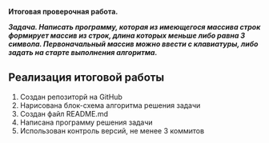 **Итоговая проверочная работа.**

***Задача. Написать программу, которая из имеющегося массива строк формирует массив из строк, длина которых меньше либо равна 3 символа. Первоначальный массив можно ввести с клавиатуры, либо задать на старте выполнения алгоритма.***

## Реализация итоговой работы
1. Создан репозиторй на GitHub
2. Нарисована блок-схема алгоритма решения задачи
3. Создан файл README.md
4. Написана программу решения задачи
5. Использован контроль версий, не менее 3 коммитов

